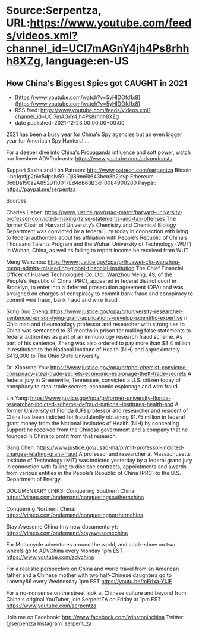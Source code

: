 # Source:Serpentza, URL:https://www.youtube.com/feeds/videos.xml?channel_id=UCl7mAGnY4jh4Ps8rhhh8XZg, language:en-US

## How China's Biggest Spies got CAUGHT in 2021
 - [https://www.youtube.com/watch?v=5yHIDOfd1x8](https://www.youtube.com/watch?v=5yHIDOfd1x8)
 - RSS feed: https://www.youtube.com/feeds/videos.xml?channel_id=UCl7mAGnY4jh4Ps8rhhh8XZg
 - date published: 2021-12-23 00:00:00+00:00

2021 has been a busy year for China's Spy agencies but an even bigger year for American Spy Hunters!....

For a deeper dive into China's Propaganda influence and soft power, watch our liveshow ADVPodcasts: https://www.youtube.com/advpodcasts

Support Sasha and I on Patreon: http://www.patreon.com/serpentza
Bitcoin - bc1qxfjp2t6x5dpslv59u0jl89m6k643hcn8h2jsvp
Ethereum - 0x6Da150a2A8529110017Ed4db68B3dF0084900280
Paypal: https://paypal.me/serpentza

Sources:

Charles Lieber:
https://www.justice.gov/usao-ma/pr/harvard-university-professor-convicted-making-false-statements-and-tax-offenses
The former Chair of Harvard University’s Chemistry and Chemical Biology Department was convicted by a federal jury today in connection with lying to federal authorities about his affiliation with People’s Republic of China’s Thousand Talents Program and the Wuhan University of Technology (WUT) in Wuhan, China, as well as failing to report income he received from WUT.

Meng Wanzhou:
https://www.justice.gov/opa/pr/huawei-cfo-wanzhou-meng-admits-misleading-global-financial-institution
The Chief Financial Officer of Huawei Technologies Co. Ltd., Wanzhou Meng, 49, of the People’s Republic of China (PRC), appeared in federal district court in Brooklyn, to enter into a deferred prosecution agreement (DPA) and was arraigned on charges of conspiracy to commit bank fraud and conspiracy to commit wire fraud, bank fraud and wire fraud.

Song Guo Zheng:
https://www.justice.gov/opa/pr/university-researcher-sentenced-prison-lying-grant-applications-develop-scientific-expertise
n Ohio man and rheumatology professor and researcher with strong ties to China was sentenced to 37 months in prison for making false statements to federal authorities as part of an immunology research fraud scheme. As part of his sentence, Zheng was also ordered to pay more than $3.4 million in restitution to the National Institute of Health (NIH) and approximately $413,000 to The Ohio State University.

Dr. Xiaorong You:
https://www.justice.gov/opa/pr/phd-chemist-convicted-conspiracy-steal-trade-secrets-economic-espionage-theft-trade-secrets
A federal jury in Greeneville, Tennessee, convicted a U.S. citizen today of conspiracy to steal trade secrets, economic espionage and wire fraud.

Lin Yang:
https://www.justice.gov/opa/pr/former-university-florida-researcher-indicted-scheme-defraud-national-institutes-health-and
A former University of Florida (UF) professor and researcher and resident of China has been indicted for fraudulently obtaining $1.75 million in federal grant money from the National Institutes of Health (NIH) by concealing support he received from the Chinese government and a company that he founded in China to profit from that research.

Gang Chen:
https://www.justice.gov/usao-ma/pr/mit-professor-indicted-charges-relating-grant-fraud
A professor and researcher at Massachusetts Institute of Technology (MIT) was indicted yesterday by a federal grand jury in connection with failing to disclose contracts, appointments and awards from various entities in the People’s Republic of China (PRC) to the U.S. Department of Energy.

DOCUMENTARY LINKS:
Conquering Southern China:
https://vimeo.com/ondemand/conqueringsouthernchina

Conquering Northern China:
https://vimeo.com/ondemand/conqueringnorthernchina

Stay Awesome China (my new documentary): https://vimeo.com/ondemand/stayawesomechina

For Motorcycle adventures around the world, and a talk-show on two wheels go to ADVChina every Monday 1pm EST
https://www.youtube.com/advchina

For a realistic perspective on China and world travel from an American father and a Chinese mother with two half-Chinese daughters go to Laowhy86 every Wednesday 1pm EST
https://youtu.be/mErixa-YIJE

For a no-nonsense on the street look at Chinese culture and beyond from China's original YouTuber, join SerpentZA on Friday at 1pm EST
https://www.youtube.com/serpentza

Join me on Facebook: http://www.facebook.com/winstoninchina
Twitter: @serpentza
Instagram: serpent_za

